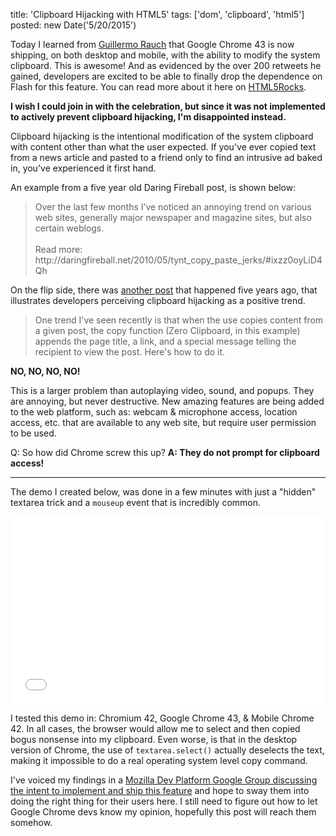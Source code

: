 title: 'Clipboard Hijacking with HTML5'
tags: ['dom', 'clipboard', 'html5']
posted: new Date('5/20/2015')

Today I learned from [Guillermo
Rauch](https://twitter.com/rauchg/status/601187683529039872) that Google Chrome
43 is now shipping, on both desktop and mobile, with the ability to modify the
system clipboard.  This is awesome! And as evidenced by the over 200 retweets
he gained, developers are excited to be able to finally drop the dependence on
Flash for this feature.  You can read more about it here on
[HTML5Rocks](http://updates.html5rocks.com/2015/04/cut-and-copy-commands).

**I wish I could join in with the celebration, but since it was not implemented
to actively prevent clipboard hijacking, I'm disappointed instead.**

Clipboard hijacking is the intentional modification of the system clipboard
with content other than what the user expected.  If you've ever copied text
from a news article and pasted to a friend only to find an intrusive ad baked
in, you've experienced it first hand.

An example from a five year old Daring Fireball post, is shown below:

<blockquote>
Over the last few months I’ve noticed an annoying trend on various web sites, generally major newspaper and magazine sites, but also certain weblogs.
<br>
<br>
Read more: http://daringfireball.net/2010/05/tynt_copy_paste_jerks/#ixzz0oyLiD4Qh
</blockquote>

On the flip side, there was [another
post](http://davidwalsh.name/javascript-clipboard) that happened five years
ago, that illustrates developers perceiving clipboard hijacking as a positive
trend.

<blockquote>
One trend I've seen recently is that when the use copies content
from a given post, the copy function (Zero Clipboard, in this example) appends
the page title, a link, and a special message telling the recipient to view the
post.  Here's how to do it.
</blockquote>

**NO, NO, NO, NO!**

This is a larger problem than autoplaying video, sound, and popups. They are
annoying, but never destructive.  New amazing features are being added to the
web platform, such as: webcam & microphone access, location access, etc. that
are available to any web site, but require user permission to be used.

Q: So how did Chrome screw this up?  **A: They do not prompt for clipboard access!**

******

The demo I created below, was done in a few minutes with just a "hidden"
textarea trick and a `mouseup` event that is incredibly common.

<iframe width="100%" height="300px" src="//jsfiddle.net/azgugmjb/7/embedded/result" allowfullscreen="allowfullscreen" frameborder="0"></iframe>

I tested this demo in: Chromium 42, Google Chrome 43, & Mobile Chrome 42.  In
all cases, the browser would allow me to select and then copied bogus nonsense
into my clipboard.  Even worse, is that in the desktop version of Chrome, the
use of `textarea.select()` actually deselects the text, making it impossible to
do a real operating system level copy command.

I've voiced my findings in a [Mozilla Dev Platform Google Group discussing the
intent to implement and ship this
feature](https://groups.google.com/d/msg/mozilla.dev.platform/oWhmLMvGAD0/fzKve_WNhfYJ)
and hope to sway them into doing the right thing for their users here.  I still
need to figure out how to let Google Chrome devs know my opinion, hopefully
this post will reach them somehow.
